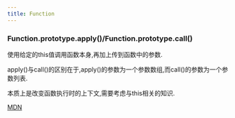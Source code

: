 ```yaml
---
title: Function
---
```


### Function.prototype.apply()/Function.prototype.call()

使用给定的this值调用函数本身,再加上传到函数中的参数.

apply()与call()的区别在于,apply()的参数为一个参数数组,而call()的参数为一个参数列表.

本质上是改变函数执行时的上下文,需要考虑与this相关的知识.

[MDN](https://developer.mozilla.org/zh-CN/docs/Web/JavaScript/Reference/Global_Objects/Function/apply)

